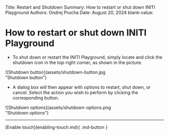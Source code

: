 Title:   Restart and Shutdown
Summary: How to restart or shut down INITI Playground
Authors: Ondrej Prucha
Date:    August 20, 2024
blank-value:


# How to restart or shut down INITI Playground

- To shut down or restart the INITI Playground, simply locate and click the shutdown icon in the top-right corner, as shown in the picture.


<div style='width: 70%' class="center" markdown>
![Shutdown button](assets/shutdown-button.jpg "Shutdown button")
</div>

- A dialog box will then appear with options to restart, shut down, or cancel. Select the action you wish to perform by clicking the corresponding button.

<div style='width: 70%' class="center" markdown>
![Shutdown options](assets/shutdown-options.png "Shutdown options")
</div>


----


<div class="center" markdown>
[Enable touch](enabling-touch.md){ .md-button }
</div>

<br />